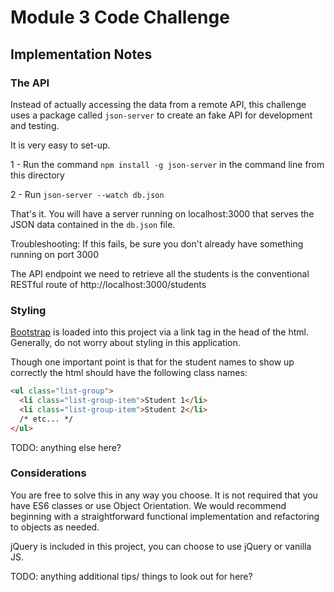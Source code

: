 # Module 3 Code Challenge

## Implementation Notes

### The API

Instead of actually accessing the data from a remote API, this challenge uses a package called `json-server` to create an fake API for development and testing.

It is very easy to set-up.

1 - Run the command `npm install -g json-server` in the command line from this directory

2 - Run `json-server --watch db.json`

That's it. You will have a server running on localhost:3000 that serves the JSON data contained in the `db.json` file.

Troubleshooting: If this fails, be sure you don't already have something running on port 3000

The API endpoint we need to retrieve all the students is the conventional RESTful route of http://localhost:3000/students

### Styling

[Bootstrap](https://getbootstrap.com/docs/3.3/components/#list-group) is loaded into this project via a link tag in the head of the html. Generally, do not worry about styling in this application.

Though one important point is that for the student names to show up correctly the html should have the following class names:

```html
<ul class="list-group">
  <li class="list-group-item">Student 1</li>
  <li class="list-group-item">Student 2</li>
  /* etc... */
</ul>
```
TODO: anything else here?

### Considerations

You are free to solve this in any way you choose. It is not required that you have ES6 classes or use Object Orientation. We would recommend beginning with a straightforward functional implementation and refactoring to objects as needed.

jQuery is included in this project, you can choose to use jQuery or vanilla JS.

TODO: anything additional tips/ things to look out for here?
